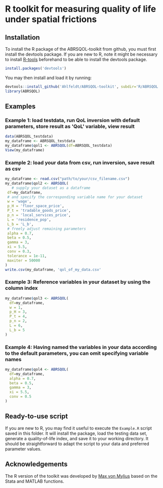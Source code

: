 # R toolkit for measuring quality of life under spatial frictions

## Installation
To install the R package of the ABRSQOL-toolkit from github, you must first install the devtools package. 
If you are new to R, note it might be necessary to install [R-tools](https://cran.r-project.org/bin/windows/Rtools/) beforehand to be able to install the devtools package. 

``` r
install.packages('devtools')
```
You may then install and load it by running:
``` r
devtools::install_github('Ahlfeldt/ABRSQOL-toolkit', subdir='R/ABRSQOL')
library(ABRSQOL)
```

## Examples

### Example 1: load testdata, run QoL inversion with default parameters, store result as 'QoL' variable, view result
``` r
data(ABRSQOL_testdata)
my_dataframe <- ABRSQOL_testdata
my_dataframe$qol1 <- ABRSQOL(df=ABRSQOL_testdata)
View(my_dataframe)
```

### Example 2: load your data from csv, run inversion, save result as csv
``` r
my_dataframe <- read.csv("path/to/your/csv_filename.csv")
my_dataframe$qol2 <- ABRSQOL(
   # supply your dataset as a dataframe
 df=my_dataframe,
 # and specify the corresponding variable name for your dataset
 w = 'wage',
 p_H = 'floor_space_price',
 P_t = 'tradable_goods_price',
 p_n = 'local_services_price',
 L = 'residence_pop',
 L_b = 'L_b',
 # freely adjust remaining parameters
 alpha = 0.7,
 beta = 0.5,
 gamma = 3,
 xi = 5.5,
 conv = 0.3,
 tolerance = 1e-11,
 maxiter = 50000
)
write.csv(my_dataframe, 'qol_of_my_data.csv'
```

### Example 3: Reference variables in your dataset by using the column index
``` r
my_dataframe$qol3 <- ABRSQOL(
  df=my_dataframe,
  w = 1,
  p_H = 3,
  P_t = 4,
  p_n = 2,
  L = 6,
  L_b = 5
)
```

### Example 4: Having named the variables in your data according to the default parameters, you can omit specifying variable names
``` r
my_dataframe$qol4 <- ABRSQOL(
  df=my_dataframe,
  alpha = 0.7,
  beta = 0.5,
  gamma = 3,
  xi = 5.5,
  conv = 0.5
)
```

## Ready-to-use script

If you are new to R, you may find it useful to execute the `Example.R` script saved in this folder. It will install the package, load the testing data set, generate a quality-of-life index, and save it to your working directory.  It should be straightforward to adapt the script to your data and preferred parameter values.

## Acknowledgements
The R version of the toolkit was developed by [Max von Mylius](https://github.com/maximylius) based on the Stata and MATLAB functions.
